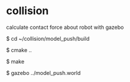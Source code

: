# collision
calculate contact force about robot with gazebo


$  cd ~/collision/model_push/build

$  cmake ..

$  make

$ gazebo ../model_push.world


